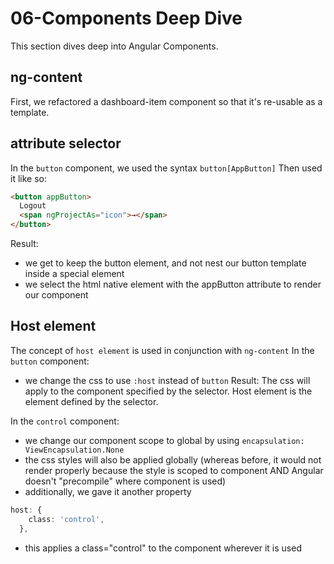 # 06-Components Deep Dive

This section dives deep into Angular Components.

## ng-content

First, we refactored a dashboard-item component so that it's re-usable as a template.

## attribute selector

In the `button` component, we used the syntax `button[AppButton]`
Then used it like so:

```html
<button appButton>
  Logout
  <span ngProjectAs="icon">→</span>
</button>
```

Result:

- we get to keep the button element, and not nest our button template inside a special element
- we select the html native element with the appButton attribute to render our component

## Host element

The concept of `host element` is used in conjunction with `ng-content`
In the `button` component:

- we change the css to use `:host` instead of `button`
  Result:
  The css will apply to the component specified by the selector.
  Host element is the element defined by the selector.

In the `control` component:

- we change our component scope to global by using `encapsulation: ViewEncapsulation.None`
- the css styles will also be applied globally (whereas before, it would not render properly because the style is scoped to component AND Angular doesn't "precompile" where component is used)
- additionally, we gave it another property

```ts
host: {
    class: 'control',
  },
```

- this applies a class="control" to the component wherever it is used
